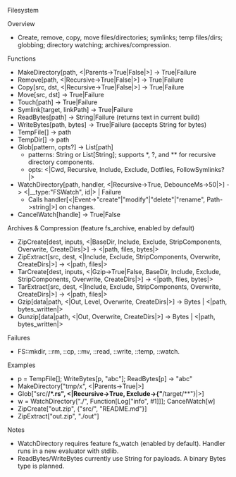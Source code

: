 Filesystem

Overview
- Create, remove, copy, move files/directories; symlinks; temp files/dirs; globbing; directory watching; archives/compression.

Functions
- MakeDirectory[path, <|Parents->True|False|>] -> True|Failure
- Remove[path, <|Recursive->True|False|>] -> True|Failure
- Copy[src, dst, <|Recursive->True|False|>] -> True|Failure
- Move[src, dst] -> True|Failure
- Touch[path] -> True|Failure
- Symlink[target, linkPath] -> True|Failure
- ReadBytes[path] -> String|Failure (returns text in current build)
- WriteBytes[path, bytes] -> True|Failure (accepts String for bytes)
- TempFile[] -> path
- TempDir[] -> path
- Glob[pattern, opts?] -> List[path]
  - patterns: String or List[String]; supports *, ?, and ** for recursive directory components.
  - opts: <|Cwd, Recursive, Include, Exclude, Dotfiles, FollowSymlinks?|>
- WatchDirectory[path, handler, <|Recursive->True, DebounceMs->50|>] -> <|__type:"FSWatch", id|> | Failure
  - Calls handler[<|Event->"create"|"modify"|"delete"|"rename", Path->string|>] on changes.
- CancelWatch[handle] -> True|False

Archives & Compression (feature fs_archive, enabled by default)
- ZipCreate[dest, inputs, <|BaseDir, Include, Exclude, StripComponents, Overwrite, CreateDirs|>] -> <|path, files, bytes|>
- ZipExtract[src, dest, <|Include, Exclude, StripComponents, Overwrite, CreateDirs|>] -> <|path, files|>
- TarCreate[dest, inputs, <|Gzip->True|False, BaseDir, Include, Exclude, StripComponents, Overwrite, CreateDirs|>] -> <|path, files, bytes|>
- TarExtract[src, dest, <|Include, Exclude, StripComponents, Overwrite, CreateDirs|>] -> <|path, files|>
- Gzip[data|path, <|Out, Level, Overwrite, CreateDirs|>] -> Bytes | <|path, bytes_written|>
- Gunzip[data|path, <|Out, Overwrite, CreateDirs|>] -> Bytes | <|path, bytes_written|>

Failures
- FS::mkdir, ::rm, ::cp, ::mv, ::read, ::write, ::temp, ::watch.

Examples
- p = TempFile[]; WriteBytes[p, "abc"]; ReadBytes[p] -> "abc"
- MakeDirectory["tmp/x", <|Parents->True|>]
- Glob["src/**/*.rs", <|Recursive->True, Exclude->{"**/target/**"}|>]
- w = WatchDirectory["./", Function[Log["info", #1]]]; CancelWatch[w]
- ZipCreate["out.zip", {"src/", "README.md"}]
- ZipExtract["out.zip", "./out"]

Notes
- WatchDirectory requires feature fs_watch (enabled by default). Handler runs in a new evaluator with stdlib.
- ReadBytes/WriteBytes currently use String for payloads. A binary Bytes type is planned.

